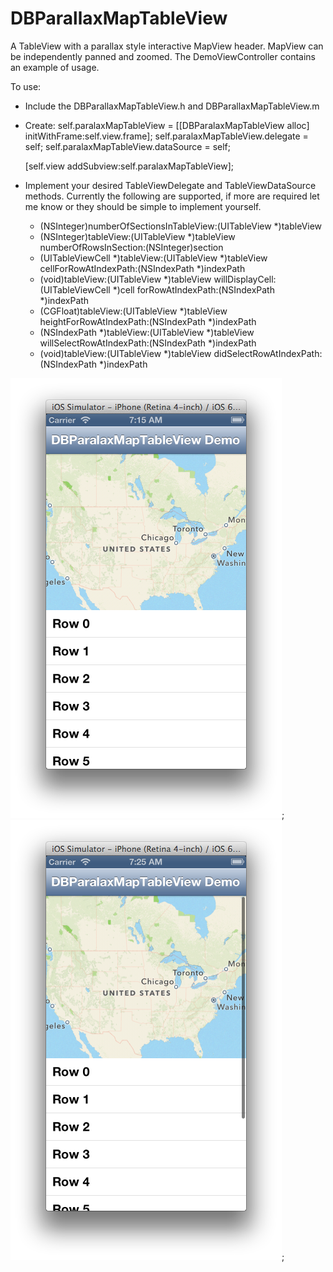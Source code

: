 DBParallaxMapTableView
======================

A TableView with a parallax style interactive MapView header.
MapView can be independently panned and zoomed. The DemoViewController contains an example of usage.

To use:
- Include the DBParallaxMapTableView.h and DBParallaxMapTableView.m
- Create:
    self.paralaxMapTableView = [[DBParalaxMapTableView alloc] initWithFrame:self.view.frame];
    self.paralaxMapTableView.delegate = self;
    self.paralaxMapTableView.dataSource = self;
    
    [self.view addSubview:self.paralaxMapTableView];

- Implement your desired TableViewDelegate and TableViewDataSource methods. Currently the following are supported, if more are required let me know or they should be simple to implement yourself.
	- (NSInteger)numberOfSectionsInTableView:(UITableView *)tableView
	- (NSInteger)tableView:(UITableView *)tableView numberOfRowsInSection:(NSInteger)section
	- (UITableViewCell *)tableView:(UITableView *)tableView cellForRowAtIndexPath:(NSIndexPath *)indexPath
	- (void)tableView:(UITableView *)tableView willDisplayCell:(UITableViewCell *)cell forRowAtIndexPath:(NSIndexPath *)indexPath
	- (CGFloat)tableView:(UITableView *)tableView heightForRowAtIndexPath:(NSIndexPath *)indexPath
	- (NSIndexPath *)tableView:(UITableView *)tableView willSelectRowAtIndexPath:(NSIndexPath *)indexPath
	- (void)tableView:(UITableView *)tableView didSelectRowAtIndexPath:(NSIndexPath *)indexPath

![Default](/Screenshots/Screenshot1.png "Default");
![Default](/Screenshots/Screenshot2.png "Dragging");